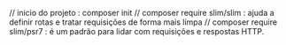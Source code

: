 // inicio do projeto : composer init
// composer require slim/slim : ajuda a definir rotas e tratar requisições de forma mais limpa
// composer require slim/psr7 : é um padrão para lidar com requisições e respostas HTTP.
